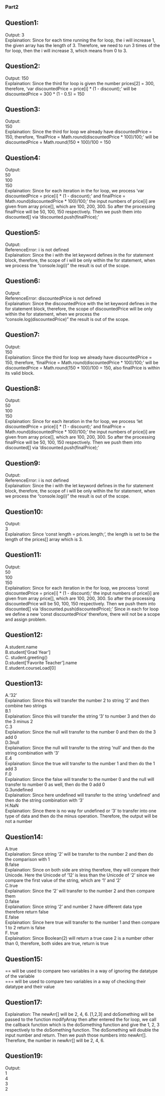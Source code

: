 ### Part2
## Question1:
Output:
3 <br>
Explaination: Since for each time running the for loop, the i will increase 1, the given array has the length of 3. Therefore, we need to run 3 times of the for loop, then the i will increase 3, which means from 0 to 3. <br>
## Question2:
Output: 
150 <br>
Explaination: Since the third for loop is given the number prices[2] = 300, therefore, ‘var discountedPrice = price[i] * (1 - discount);’ will be discountedPrice = 300 * (1 - 0.5) = 150 <br>
## Question3:
Output: <br>
150 <br>
Explaination: Since the third for loop we already have discountedPrice = 150, therefore, ‘finalPrice = Math.round(discountedPrice * 100)/100;’ will be discountedPrice = Math.round(150 * 100)/100  = 150 <br>
## Question4:
Output: <br>
50 <br>
100 <br>
150 <br>
Explaination: Since for each iteration in the for loop, we process ‘var discountedPrice = price[i] * (1 - discount);’ and finalPrice = Math.round(discountedPrice * 100)/100;’ the input numbers of price[i] are given from array price[], which are 100, 200, 300. So after the processing finalPrice will be 50, 100, 150 respectively. Then we push them into discounted[] via ‘discounted.push(finalPrice);’ <br>
## Question5:
Output: <br>
ReferenceError: i is not defined <br>
Explaination: Since the i with the let keyword defines in the for statement block, therefore, the scope of i will be only within the for statement, when we process the “console.log(i)” the result is out of the scope. <br>
## Question6:
Output: <br>
ReferenceError: discountedPrice is not defined <br>
Explaination: Since the discountedPrice with the let keyword defines in the for statement block, therefore, the scope of discountedPrice will be only within the for statement, when we process the “console.log(discountedPrice)” the result is out of the scope. <br>
## Question7:
Output: <br>
150 <br>
Explaination: Since the third for loop we already have discountedPrice = 150, therefore, ‘finalPrice = Math.round(discountedPrice * 100)/100;’ will be discountedPrice = Math.round(150 * 100)/100  = 150, also finalPrice is within its valid block. <br>
## Question8:
Output: <br>
50 <br>
100 <br>
150 <br>
Explaination: Since for each iteration in the for loop, we process ‘let discountedPrice = price[i] * (1 - discount);’ and finalPrice = Math.round(discountedPrice * 100)/100;’ the input numbers of price[i] are given from array price[], which are 100, 200, 300. So after the processing finalPrice will be 50, 100, 150 respectively. Then we push them into discounted[] via ‘discounted.push(finalPrice);’ <br>
## Question9:
Output: <br>
ReferenceError: i is not defined <br>
Explaination: Since the i with the let keyword defines in the for statement block, therefore, the scope of i will be only within the for statement, when we process the “console.log(i)” the result is out of the scope. <br>
## Question10:
Output: <br>
3 <br>
Explaination: Since ‘const length = prices.length;’, the length is set to be the length of the prices[] array which is 3. <br>
## Question11:
Output: <br>
50 <br>
100 <br>
150 <br>
Explaination: Since for each iteration in the for loop, we process ‘const discountedPrice = price[i] * (1 - discount);’  the input numbers of price[i] are given from array price[], which are 100, 200, 300. So after the processing discountedPrice will be 50, 100, 150 respectively. Then we push them into discounted[] via ‘discounted.push(discountedPrice);’ Since in each for loop we define a new ‘const discountedPrice’ therefore, there will not be a scope and assign problem. <br>
## Question12:
A.student.name <br>
B.student[‘Grad Year’] <br>
C. student.greeting() <br>
D.student[‘Favorite Teacher’].name <br>
E.student.courseLoad[0] <br>
## Question13:
A.‘32’ <br>
Explaination: Since this will transfer the number 2 to string ‘2’ and then combine two strings <br>
B.1 <br>
Explaination: Since this will transfer the string ‘3’ to number 3 and then do the 3 minus 2 <br>
C.3 <br>
Explaination: Since the null will transfer to the number 0 and then do the 3 add 0 <br>
D.3null <br>
Explaination: Since the null will transfer to the string ‘null’ and then do the string combination with ‘3’ <br>
E.4 <br>
Explaination: Since the true will transfer to the number 1 and then do the 1 add 3 <br>
F.0 <br>
Explaination: Since the false will transfer to the number 0 and the null will transfer to number 0 as well, then do the 0 add 0 <br>
G.3undefined <br>
Explaination: Since here undefined will transfer to the string ‘undefined’ and then do the string combination with ‘3’ <br>
H.NaN <br>
Explaination: Since there is no way for undefined or ‘3’ to transfer into one type of data and then do the minus operation. Therefore, the output will be not a number <br>
## Question14:
A.true <br>
Explaination: Since string ‘2’ will be transfer to the number 2 and then do the comparison with 1 <br>
B.false <br>
Explaination: Since on both side are string therefore, they will compare their Unicode. Here the Unicode of ‘12’ is less than the Unicode of ‘2’ since we compare the first value of the string, which are ‘1’ and ‘2’ <br>
C.true <br>
Explaination: Since the ‘2’ will transfer to the number 2 and then compare them <br>
D.false <br>
Explaination: Since string ‘2’ and number 2 have different data type therefore return false <br>
E.false <br>
Explaination: Since here true will transfer to the number 1 and then compare 1 to 2 return is false <br>
F. true <br>
Explaination: Since Boolean(2) will return a true case 2 is a number other than 0, therefore, both sides are true, return is true <br>
## Question15:
== will be used to compare two variables in a way of ignoring the datatype of the variable <br>
=== will be used to compare two variables in a way of checking their datatype and their value <br>
## Question17:
Explaination: The newArr[] will be 2, 4, 6. [1,2,3] and doSomething will be passed to the function modifyArray then after entered the for loop, we call the callback function which is the doSomething function and give the 1, 2, 3 respectively to the doSomething function. The doSomething will double the input number and return. Then we push those numbers into newArr[]. Therefore, the number in newArr[] will be 2, 4, 6. <br>
## Question19:
Output: <br>
1 <br>
4 <br>
3 <br>
2 <br>